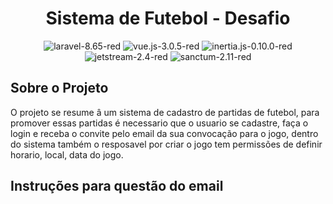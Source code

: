 <h1 align="center">Sistema de Futebol - Desafio</h1>

<p align="center">
    <img src="https://img.shields.io/badge/laravel-8.65-red" alt="laravel-8.65-red">
    <img src="https://img.shields.io/badge/vue.js-3.0.5-red" alt="vue.js-3.0.5-red">
    <img src="https://img.shields.io/badge/inertia.js-0.10.0-red" alt="inertia.js-0.10.0-red">
    <img src="https://img.shields.io/badge/jetstream-2.4-red" alt="jetstream-2.4-red">
    <img src="https://img.shields.io/badge/sanctum-2.11-red" alt="sanctum-2.11-red">
</p>

## Sobre o Projeto

O projeto se resume â um sistema de cadastro de partidas de futebol, para promover essas partidas é necessario que o usuario se cadastre, faça o login e receba o convite pelo email da sua convocação para o jogo, dentro do sistema também o resposavel por criar o jogo tem permissões de definir horario, local, data do jogo.

## Instruções para questão do email





